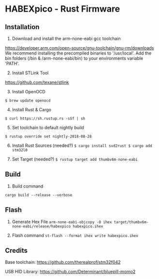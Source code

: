 # HABEXpico - Rust Firmware

## Installation

1. Download and install the arm-none-eabi gcc toolchain

https://developer.arm.com/open-source/gnu-toolchain/gnu-rm/downloads
We recommend installing the precompiled binaries to '/usr/local'. 
Add the bin folders (/bin & /arm-none-eabi/bin) to your environments variable 'PATH'.

2. Install STLink Tool

https://github.com/texane/stlink

3. Install OpenOCD

`$ brew update openocd`

4. Install Rust & Cargo

`$ curl https://sh.rustup.rs -sSf | sh`

5. Set toolchain to default nightly build

`$ rustup override set nightly-2018-08-28`

6. Install Rust Sources (needed?)
`
$ cargo install svd2rust
$ cargo add stm32l0
`

7. Set Target (needed?)
`
 $ rustup target add thumbv6m-none-eabi
`

## Build

1. Build command

`cargo build --release --verbose`

## Flash

1. Generate Hex File
`arm-none-eabi-objcopy -O ihex target/thumbv6m-none-eabi/release/habexpico habexpico.ihex`

2. Flash command
`st-flash --format ihex write habexpico.ihex`

## Credits

Base toolchain:  https://github.com/therealprof/stm32f042

USB HID Library: https://github.com/Determinant/bluepill-momo2